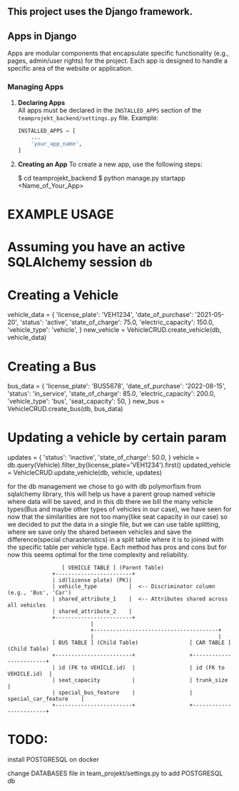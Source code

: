 ## This project uses the **Django framework**.

## Apps in Django

Apps are modular components that encapsulate specific functionality (e.g., pages, admin/user rights) for the project. Each app is designed to handle a specific area of the website or application.

### Managing Apps

1. **Declaring Apps**  
   All apps must be declared in the `INSTALLED_APPS` section of the `teamprojekt_backend/settings.py` file. Example:

   ```python
   INSTALLED_APPS = [
       ...
       'your_app_name',
   ]

   ```

2. **Creating an App**
   To create a new app, use the following steps:

   $ cd teamprojekt_backend
   $ python manage.py startapp <Name_of_Your_App>

# EXAMPLE USAGE

# Assuming you have an active SQLAlchemy session `db`

# Creating a Vehicle

vehicle_data = {
'license_plate': 'VEH1234',
'date_of_purchase': '2021-05-20',
'status': 'active',
'state_of_charge': 75.0,
'electric_capacity': 150.0,
'vehicle_type': 'vehicle',
}
new_vehicle = VehicleCRUD.create_vehicle(db, vehicle_data)

# Creating a Bus

bus_data = {
'license_plate': 'BUS5678',
'date_of_purchase': '2022-08-15',
'status': 'in_service',
'state_of_charge': 85.0,
'electric_capacity': 200.0,
'vehicle_type': 'bus',
'seat_capacity': 50,
}
new_bus = VehicleCRUD.create_bus(db, bus_data)

# Updating a vehicle by certain param

updates = {
'status': 'inactive',
'state_of_charge': 50.0,
}
vehicle = db.query(Vehicle).filter_by(license_plate='VEH1234').first()
updated_vehicle = VehicleCRUD.update_vehicle(db, vehicle, updates)


for the db management we chose to go with db polymorfism from sqlalchemy library, this will help us have a parent group named vehicle where data will be saved, and in this db there we bill the many vehicle types(Bus and maybe other types of vehicles in our case), we have seen for now that the similarities are not too many(like seat capacity in our case) so we decided to put the data in a single file, but we can use table splitting, where we save only the shared between vehicles and save the difference(special charasteristics) in a split table where it is to joined with the specific table per vehicle type. Each method has pros and cons but for now this seems optimal for the time complexity and reliability.

                     [ VEHICLE TABLE ] (Parent Table)
                  +------------------------+
                  | id(license plate) (PK)|
                  | vehicle_type          |  <-- Discriminator column (e.g., 'Bus', 'Car')
                  | shared_attribute_1    |  <-- Attributes shared across all vehicles
                  | shared_attribute_2    |
                  +------------------------+
                              |
                              +---------------------------------------+
                              |                                       |
                  [ BUS TABLE ] (Child Table)                [ CAR TABLE ] (Child Table)
                  +------------------------+                 +------------------------+
                  | id (FK to VEHICLE.id)  |                 | id (FK to VEHICLE.id)  |
                  | seat_capacity          |                 | trunk_size             |
                  | special_bus_feature    |                 | special_car_feature    |
                  +------------------------+                 +------------------------+


# TODO:

install POSTGRESQL on docker

change DATABASES file in team_projekt/settings.py to add POSTGRESQL db
